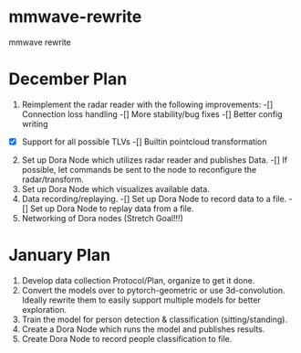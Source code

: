 # mmwave-rewrite
mmwave rewrite

# December Plan
1. Reimplement the radar reader with the following improvements:
  -[] Connection loss handling
  -[] More stability/bug fixes
  -[] Better config writing
  -[x] Support for all possible TLVs
  -[] Builtin pointcloud transformation
2. Set up Dora Node which utilizes radar reader and publishes Data.
  -[] If possible, let commands be sent to the node to reconfigure the radar/transform.
3. Set up Dora Node which visualizes available data.
4. Data recording/replaying.
  -[] Set up Dora Node to record data to a file.
  -[] Set up Dora Node to replay data from a file.
5. Networking of Dora nodes (Stretch Goal!!!)

# January Plan
1. Develop data collection Protocol/Plan, organize to get it done.
2. Convert the models over to pytorch-geometric or use 3d-convolution. Ideally rewrite them to easily support multiple models for better exploration.
3. Train the model for person detection & classification (sitting/standing).
4. Create a Dora Node which runs the model and publishes results.
5. Create Dora Node to record people classification to file.
